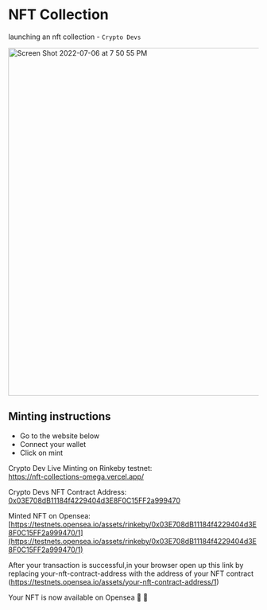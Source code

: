 # NFT Collection

 launching an nft collection - `Crypto Devs`

<img width="700" alt="Screen Shot 2022-07-06 at 7 50 55 PM" src="https://user-images.githubusercontent.com/56278409/177679988-1c8a3dc9-9d66-4543-81a6-8c6072b4d548.png">

## Minting instructions

- Go to the website below
- Connect your wallet
- Click on mint

Crypto Dev Live Minting on Rinkeby testnet:<br>
https://nft-collections-omega.vercel.app/

Crypto Devs NFT Contract Address:<br>
[0x03E708dB11184f4229404d3E8F0C15FF2a999470](https://rinkeby.etherscan.io/address/0x03e708db11184f4229404d3e8f0c15ff2a999470)

Minted NFT on Opensea:<br>
[https://testnets.opensea.io/assets/rinkeby/0x03E708dB11184f4229404d3E8F0C15FF2a999470/1](https://testnets.opensea.io/assets/rinkeby/0x03E708dB11184f4229404d3E8F0C15FF2a999470/1)

After your transaction is successful,in your browser open up this link by replacing your-nft-contract-address with the address of your NFT contract (https://testnets.opensea.io/assets/your-nft-contract-address/1)

Your NFT is now available on Opensea 🚀 🥳
